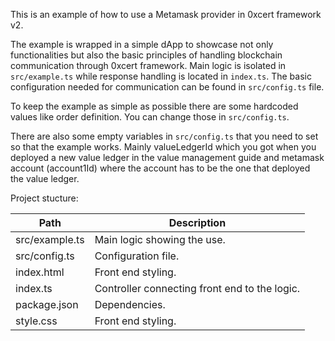 This is an example of how to use a Metamask provider in 0xcert framework v2.

The example is wrapped in a simple dApp to showcase not only functionalities but also the basic principles of handling blockchain communication through 0xcert framework. Main logic is isolated in `src/example.ts` while response handling is located in `index.ts`. The basic configuration needed for communication can be found in `src/config.ts` file.

To keep the example as simple as possible there are some hardcoded values like order definition. You can change those in `src/config.ts`.

There are also some empty variables in `src/config.ts` that you need to set so that the example works. Mainly valueLedgerId which you got when you deployed a new value ledger in the value management guide and metamask account (account1Id) where the account has to be the one that deployed the value ledger.

Project stucture:

| Path           | Description                                   |
| -------------- | --------------------------------------------- |
| src/example.ts | Main logic showing the use.                   |
| src/config.ts  | Configuration file.                           |
| index.html     | Front end styling.                            |
| index.ts       | Controller connecting front end to the logic. |
| package.json   | Dependencies.                                 |
| style.css      | Front end styling.                            |
